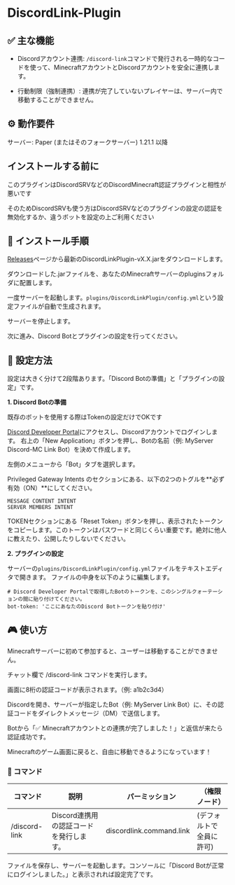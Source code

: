 # DiscordLink-Plugin

## ✅ 主な機能
- Discordアカウント連携: `/discord-link`コマンドで発行される一時的なコードを使って、MinecraftアカウントとDiscordアカウントを安全に連携します。
  
- 行動制限（強制連携）: 連携が完了していないプレイヤーは、サーバー内で移動することができません。


## ⚙️ 動作要件
サーバー: Paper (またはそのフォークサーバー) 1.21.1 以降


## インストールする前に

このプラグインはDiscordSRVなどのDiscordMinecraft認証プラグインと相性が悪いです

そのためDiscordSRVも使う方はDiscordSRVなどのプラグインの設定の認証を無効化するか、違うボットを設定の上ご利用ください

## 🚀 インストール手順
[Releases](https://github.com/da-wa33/DiscordLink-Plugin/releases/latest)ページから最新のDiscordLinkPlugin-vX.X.jarをダウンロードします。

ダウンロードした.jarファイルを、あなたのMinecraftサーバーのpluginsフォルダに配置します。

一度サーバーを起動します。`plugins/DiscordLinkPlugin/config.yml`という設定ファイルが自動で生成されます。

サーバーを停止します。

次に進み、Discord Botとプラグインの設定を行ってください。


## 🔧 設定方法
設定は大きく分けて2段階あります。「Discord Botの準備」と「プラグインの設定」です。

**1. Discord Botの準備**

既存のボットを使用する際はTokenの設定だけでOKです

[Discord Developer Portal](https://discord.com/developers/applications)にアクセスし、Discordアカウントでログインします。
右上の「New Application」ボタンを押し、Botの名前（例: MyServer Discord-MC Link Bot）を決めて作成します。

左側のメニューから「Bot」タブを選択します。

Privileged Gateway Intents のセクションにある、以下の2つのトグルを**必ず有効（ON）**にしてください。
```
MESSAGE CONTENT INTENT
SERVER MEMBERS INTENT
```
TOKENセクションにある「Reset Token」ボタンを押し、表示されたトークンをコピーします。このトークンはパスワードと同じくらい重要です。絶対に他人に教えたり、公開したりしないでください。

**2. プラグインの設定**

サーバーの`plugins/DiscordLinkPlugin/config.yml`ファイルをテキストエディタで開きます。
ファイルの中身を以下のように編集します。

```
# Discord Developer Portalで取得したBotのトークンを、このシングルクォーテーションの間に貼り付けてください。
bot-token: 'ここにあなたのDiscord Botトークンを貼り付け'
```

## 🎮 使い方
Minecraftサーバーに初めて参加すると、ユーザーは移動することができません。

チャット欄で /discord-link コマンドを実行します。

画面に8桁の認証コードが表示されます。（例: a1b2c3d4）

Discordを開き、サーバーが指定したBot（例: MyServer Link Bot）に、その認証コードをダイレクトメッセージ（DM）で送信します。

Botから「✅ Minecraftアカウントとの連携が完了しました！」と返信が来たら認証成功です。

Minecraftのゲーム画面に戻ると、自由に移動できるようになっています！

### 📝 コマンド

|コマンド | 説明	|　パーミッション |（権限ノード） |
|--------|------|----------------|------------|
| /discord-link |	Discord連携用の認証コードを発行します。 | discordlink.command.link  | (デフォルトで全員に許可) |


ファイルを保存し、サーバーを起動します。コンソールに「Discord Botが正常にログインしました。」と表示されれば設定完了です。
